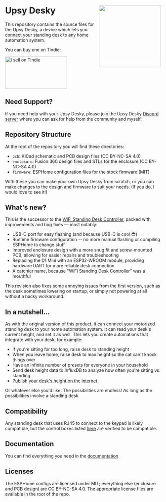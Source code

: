 # Upsy Desky <img src="https://user-images.githubusercontent.com/2646487/186949382-4a173c5d-bfba-4284-a676-22c7121c7456.png" width="200" align="right">

This repository contains the source files for the Upsy Desky, a device which lets you connect your standing desk to any home automation system.

You can buy one on Tindie:

<a href="https://www.tindie.com/products/tjhorner/upsy-desky/?ref=offsite_badges&utm_source=sellers_tjhorner&utm_medium=badges&utm_campaign=badge_large"><img src="https://d2ss6ovg47m0r5.cloudfront.net/badges/tindie-larges.png" alt="I sell on Tindie" width="200" height="104"></a>

## Need Support?

If you need help with your Upsy Desky, please join the Upsy Desky [Discord server](https://discord.gg/ZHfXKQrSxF) where you can ask for help from the community and myself.

## Repository Structure

At the root of the repository you will find these directories:

- `pcb`: KiCad schematic and PCB design files (CC BY-NC-SA 4.0)
- `enclosure`: Fusion 360 design files and STLs for the enclosure (CC BY-NC-SA 4.0)
- `firmware`: ESPHome configuration files for the stock firmware (MIT)

With these you can make your own Upsy Desky from scratch, or you can make changes to the design and firmware to suit your needs. (If you do, I would love to see it!)

## What's new‽

This is the successor to the [WiFi Standing Desk Controller](https://github.com/tjhorner/wifi-desk-controller), packed with improvements and bug fixes — most notably:

- USB-C port for easy flashing (and because USB-C is cool 😎)
- Runtime firmware configuration -- no more manual flashing or compiling ESPHome to change stuff
- Improved enclosure design with a more snug fit and screw-mounted PCB, allowing for easier repairs and troubleshooting
- Replacing the D1 Mini with an ESP32-WROOM module, providing hardware UART for more reliable desk connection
- A catchier name, because "WiFi Standing Desk Controller" was a mouthful

This revision also fixes some annoying issues from the first version, such as the desk sometimes lowering on startup, or simply not powering at all without a hacky workaround.

## In a nutshell...

As with the original version of this product, it can connect your motorized standing desk to your home automation system. It can read your desk's current height, and set it as well. This lets you create automations that integrate with your desk, for example:

- If you're sitting for too long, raise desk to standing height
- When you leave home, raise desk to max height so the cat can't knock things over
- Have an infinite number of presets for everyone in your household
- Send desk height data to InfluxDB to analyze how often you're sitting vs. standing
- [Publish your desk's height on the internet](https://tjhorner.dev/sitting-or-standing/)

Or whatever else you'd like. The possibilities are endless! As long as the possibilities involve a standing desk.

## Compatibility

Any standing desk that uses RJ45 to connect to the keypad is likely compatible, but the control boxes listed [here](https://upsy-desky.tjhorner.dev/docs/reference/compatibility/) are verified to be compatible.

## Documentation

You can find everything you need in the [documentation](https://upsy-desky.tjhorner.dev/docs/getting-started/).

## Licenses

The ESPHome configs are licensed under MIT; everything else (enclosure and PCB design) are CC BY-NC-SA 4.0. The appropriate license files are available in the root of the repo.
